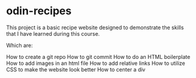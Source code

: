 # odin-recipes
This project is a basic recipe website designed to demonstrate the
skills that I have learned during this course. 

Which are:

How to create a git repo
How to git commit
How to do an HTML boilerplate
How to add images in an html file
How to add relative links
How to utilize CSS to make the website look better
How to center a div


